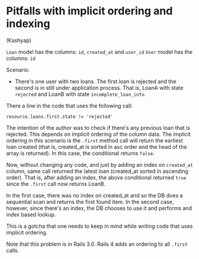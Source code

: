 Pitfalls with implicit ordering and indexing
===========================================
(Kashyap)


`Loan` model has the columns: `id`, `created_at` and `user_id`
`User` model has the columns: `id`


Scenario:

* There's one user with two loans. The first loan is rejected and the
  second is in still under application process. That is, LoanA with
  state `rejected` and LoanB with state `incomplete_loan_info`.

There a line in the code that uses the following call:

    resource.loans.first.state != 'rejected'


The intention of the author was to check if there's any previous loan
that is rejected. This depends on implicit ordering of the column data.
The implicit ordering in this scenario is the `.first` method call will
return the earliest loan created (that is, created_at is sorted in asc
order and the head of the array is returned). In this case, the
conditional returns `false`.


Now, without changing any code, and just by adding an index on
`created_at` column, same call returned the latest loan (created_at
sorted in ascending order). That is, after adding an index, the above
conditional returned `true` since the `.first` call now returns LoanB.


In the first case, there was no index on created_at and so the DB does a
sequential scan and returns the first found item. In the second case,
however, since there's an index, the DB chooses to use it and performs
and index based lookup.

This is a gotcha that one needs to keep in mind while writing code that
uses implicit ordering.


Note that this problem is in Rails 3.0. Rails 4 adds an ordering to all
`.first` calls.
